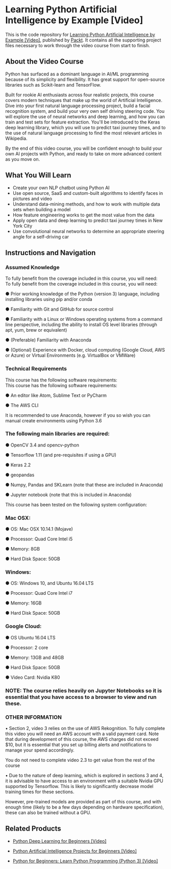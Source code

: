 # Learning Python Artificial Intelligence by Example [Video]
This is the code repository for [Learning Python Artificial Intelligence by Example [Video]](https://www.packtpub.com/big-data-and-business-intelligence/learning-python-artificial-intelligence-example-video?utm_source=github&utm_medium=repository&utm_campaign=9781788839532), published by [Packt](https://www.packtpub.com/?utm_source=github). It contains all the supporting project files necessary to work through the video course from start to finish.
## About the Video Course
Python has surfaced as a dominant language in AI/ML programming because of its simplicity and flexibility. It has great support for open-source libraries such as Scikit-learn and TensorFlow. 

Built for rookie AI enthusiasts across four realistic projects, this course covers modern techniques that make up the world of Artificial Intelligence. Dive into your first natural language processing project, build a facial recognition system, and build your very own self driving steering code. You will explore the use of neural networks and deep learning, and how you can train and test sets for feature extraction. You'll be introduced to the Keras deep learning library, which you will use to predict taxi journey times, and to the use of natural language processing to find the most relevant articles in Wikipedia.

By the end of this video course, you will be confident enough to build your own AI projects with Python, and ready to take on more advanced content as you move on.


<H2>What You Will Learn</H2>
<DIV class=book-info-will-learn-text>
<UL>
<LI>Create your own NLP chatbot using Python AI&nbsp; 
<LI>Use open source, SaaS and custom-built algorithms to identify faces in pictures and video 
<LI>Understand data-mining methods, and how to work with multiple data sets when building a model 
<LI>How feature engineering works to get the most value from the data&nbsp; 
<LI>Apply open data and deep learning to predict taxi journey times in New York City&nbsp; 
<LI>Use convolutional neural networks to determine an appropriate steering angle for a self-driving car </LI></UL></DIV>

## Instructions and Navigation
### Assumed Knowledge
To fully benefit from the coverage included in this course, you will need:<br/>
To fully benefit from the coverage included in this course, you will need:

●	Prior working knowledge of the Python (version 3) language, including installing libraries using pip and/or conda

●	Familiarity with Git and GitHub for source control

●	Familiarity with a Linux or Windows operating systems from a command line perspective, including the ability to install OS level libraries (through apt, yum, brew or equivalent)

●	(Preferable) Familiarity with Anaconda

●	(Optional) Experience with Docker, cloud computing (Google Cloud, AWS or Azure) or Virtual Environments (e.g. VirtualBox or VMWare)

### Technical Requirements
This course has the following software requirements:<br/>
This course has the following software requirements:

●	An editor like Atom, Sublime Text or PyCharm

●	The AWS CLI

It is recommended to use Anaconda, however if you so wish you can manual create environments using Python 3.6 

### The following main libraries are required: 

●	OpenCV 3.4 and opencv-python

●	Tensorflow 1.11 (and pre-requisites if using a GPU)

●	Keras 2.2

●	geopandas

●	Numpy, Pandas and SKLearn (note that these are included in Anaconda)

●	Jupyter notebook (note that this is included in Anaconda)

This course has been tested on the following system configuration:

### Mac OSX:

●	OS: Mac OSX 10.14.1 (Mojave)

●	Processor: Quad Core Intel i5 

●	Memory: 8GB

●	Hard Disk Space: 50GB

### Windows:

●	OS: Windows 10, and Ubuntu 16.04 LTS

●	Processor: Quad Core Intel i7 

●	Memory: 16GB

●	Hard Disk Space: 50GB

### Google Cloud:

●	OS Ubuntu 16.04 LTS

●	Processor: 2 core

●	Memory: 13GB and 48GB

●	Hard Disk Space: 50GB

●	Video Card: Nvidia K80

### NOTE: The course relies heavily on Jupyter Notebooks so it is essential that you have access to a browser to view and run these.  

### OTHER INFORMATION

•	Section 2, video 3 relies on the use of AWS Rekognition.  To fully complete this video you will need an AWS account with a valid payment card.  Note that during development of this course, the AWS charges did not exceed $10, but it is essential that you set up billing alerts and notifications to manage your spend accordingly.  

You do not need to complete video 2.3 to get value from the rest of the course

•	Due to the nature of deep learning, which is explored in sections 3 and 4, it is advisable to have access to an environment with a suitable Nvidia GPU supported by Tensorflow.  This is likely to significantly decrease model training times for these sections.  

However, pre-trained models are provided as part of this course, and with enough time (likely to be a few days depending on hardware specification), these can also be trained without a GPU.


## Related Products
* [Python Deep Learning for Beginners [Video]](https://www.packtpub.com/big-data-and-business-intelligence/python-deep-learning-beginners-video?utm_source=github&utm_medium=repository&utm_campaign=9781788629942)

* [Python Artificial Intelligence Projects for Beginners [Video]](https://www.packtpub.com/big-data-and-business-intelligence/python-artificial-intelligence-projects-beginners-video?utm_source=github&utm_medium=repository&utm_campaign=9781788394345)

* [Python for Beginners: Learn Python Programming (Python 3) [Video]](https://www.packtpub.com/application-development/python-beginners-learn-python-programming-python-3-video?utm_source=github&utm_medium=repository&utm_campaign=9781789617122)

